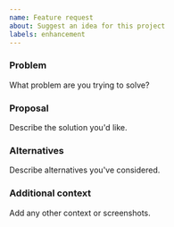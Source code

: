 ```yaml
---
name: Feature request
about: Suggest an idea for this project
labels: enhancement
---
```


### Problem
What problem are you trying to solve?

### Proposal
Describe the solution you'd like.

### Alternatives
Describe alternatives you've considered.

### Additional context
Add any other context or screenshots.
